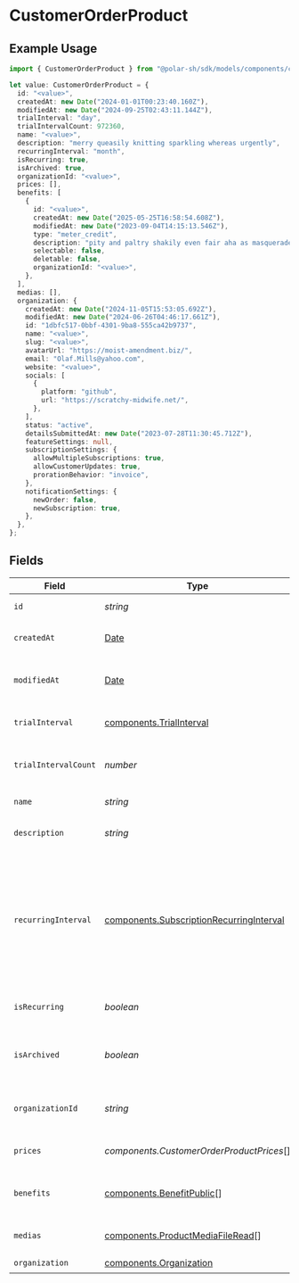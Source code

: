 # CustomerOrderProduct

## Example Usage

```typescript
import { CustomerOrderProduct } from "@polar-sh/sdk/models/components/customerorderproduct.js";

let value: CustomerOrderProduct = {
  id: "<value>",
  createdAt: new Date("2024-01-01T00:23:40.160Z"),
  modifiedAt: new Date("2024-09-25T02:43:11.144Z"),
  trialInterval: "day",
  trialIntervalCount: 972360,
  name: "<value>",
  description: "merry queasily knitting sparkling whereas urgently",
  recurringInterval: "month",
  isRecurring: true,
  isArchived: true,
  organizationId: "<value>",
  prices: [],
  benefits: [
    {
      id: "<value>",
      createdAt: new Date("2025-05-25T16:58:54.608Z"),
      modifiedAt: new Date("2023-09-04T14:15:13.546Z"),
      type: "meter_credit",
      description: "pity and paltry shakily even fair aha as masquerade versus",
      selectable: false,
      deletable: false,
      organizationId: "<value>",
    },
  ],
  medias: [],
  organization: {
    createdAt: new Date("2024-11-05T15:53:05.692Z"),
    modifiedAt: new Date("2024-06-26T04:46:17.661Z"),
    id: "1dbfc517-0bbf-4301-9ba8-555ca42b9737",
    name: "<value>",
    slug: "<value>",
    avatarUrl: "https://moist-amendment.biz/",
    email: "Olaf.Mills@yahoo.com",
    website: "<value>",
    socials: [
      {
        platform: "github",
        url: "https://scratchy-midwife.net/",
      },
    ],
    status: "active",
    detailsSubmittedAt: new Date("2023-07-28T11:30:45.712Z"),
    featureSettings: null,
    subscriptionSettings: {
      allowMultipleSubscriptions: true,
      allowCustomerUpdates: true,
      prorationBehavior: "invoice",
    },
    notificationSettings: {
      newOrder: false,
      newSubscription: true,
    },
  },
};
```

## Fields

| Field                                                                                                                                                             | Type                                                                                                                                                              | Required                                                                                                                                                          | Description                                                                                                                                                       |
| ----------------------------------------------------------------------------------------------------------------------------------------------------------------- | ----------------------------------------------------------------------------------------------------------------------------------------------------------------- | ----------------------------------------------------------------------------------------------------------------------------------------------------------------- | ----------------------------------------------------------------------------------------------------------------------------------------------------------------- |
| `id`                                                                                                                                                              | *string*                                                                                                                                                          | :heavy_check_mark:                                                                                                                                                | The ID of the object.                                                                                                                                             |
| `createdAt`                                                                                                                                                       | [Date](https://developer.mozilla.org/en-US/docs/Web/JavaScript/Reference/Global_Objects/Date)                                                                     | :heavy_check_mark:                                                                                                                                                | Creation timestamp of the object.                                                                                                                                 |
| `modifiedAt`                                                                                                                                                      | [Date](https://developer.mozilla.org/en-US/docs/Web/JavaScript/Reference/Global_Objects/Date)                                                                     | :heavy_check_mark:                                                                                                                                                | Last modification timestamp of the object.                                                                                                                        |
| `trialInterval`                                                                                                                                                   | [components.TrialInterval](../../models/components/trialinterval.md)                                                                                              | :heavy_check_mark:                                                                                                                                                | The interval unit for the trial period.                                                                                                                           |
| `trialIntervalCount`                                                                                                                                              | *number*                                                                                                                                                          | :heavy_check_mark:                                                                                                                                                | The number of interval units for the trial period.                                                                                                                |
| `name`                                                                                                                                                            | *string*                                                                                                                                                          | :heavy_check_mark:                                                                                                                                                | The name of the product.                                                                                                                                          |
| `description`                                                                                                                                                     | *string*                                                                                                                                                          | :heavy_check_mark:                                                                                                                                                | The description of the product.                                                                                                                                   |
| `recurringInterval`                                                                                                                                               | [components.SubscriptionRecurringInterval](../../models/components/subscriptionrecurringinterval.md)                                                              | :heavy_check_mark:                                                                                                                                                | The recurring interval of the product. If `None`, the product is a one-time purchase.Note that the `day` and `week` values are for internal Polar staff use only. |
| `isRecurring`                                                                                                                                                     | *boolean*                                                                                                                                                         | :heavy_check_mark:                                                                                                                                                | Whether the product is a subscription.                                                                                                                            |
| `isArchived`                                                                                                                                                      | *boolean*                                                                                                                                                         | :heavy_check_mark:                                                                                                                                                | Whether the product is archived and no longer available.                                                                                                          |
| `organizationId`                                                                                                                                                  | *string*                                                                                                                                                          | :heavy_check_mark:                                                                                                                                                | The ID of the organization owning the product.                                                                                                                    |
| `prices`                                                                                                                                                          | *components.CustomerOrderProductPrices*[]                                                                                                                         | :heavy_check_mark:                                                                                                                                                | List of prices for this product.                                                                                                                                  |
| `benefits`                                                                                                                                                        | [components.BenefitPublic](../../models/components/benefitpublic.md)[]                                                                                            | :heavy_check_mark:                                                                                                                                                | List of benefits granted by the product.                                                                                                                          |
| `medias`                                                                                                                                                          | [components.ProductMediaFileRead](../../models/components/productmediafileread.md)[]                                                                              | :heavy_check_mark:                                                                                                                                                | List of medias associated to the product.                                                                                                                         |
| `organization`                                                                                                                                                    | [components.Organization](../../models/components/organization.md)                                                                                                | :heavy_check_mark:                                                                                                                                                | N/A                                                                                                                                                               |